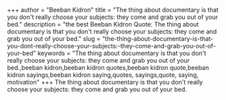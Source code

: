 +++
author = "Beeban Kidron"
title = "The thing about documentary is that you don't really choose your subjects: they come and grab you out of your bed."
description = "the best Beeban Kidron Quote: The thing about documentary is that you don't really choose your subjects: they come and grab you out of your bed."
slug = "the-thing-about-documentary-is-that-you-dont-really-choose-your-subjects:-they-come-and-grab-you-out-of-your-bed"
keywords = "The thing about documentary is that you don't really choose your subjects: they come and grab you out of your bed.,beeban kidron,beeban kidron quotes,beeban kidron quote,beeban kidron sayings,beeban kidron saying,quotes, sayings,quote, saying, motivation"
+++
The thing about documentary is that you don't really choose your subjects: they come and grab you out of your bed.

